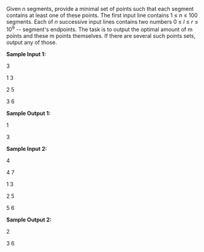 Given n segments, provide a minimal set of points such that each segment contains at least one of these points. 
The first input line contains 1 &le; <i>n</i> &le; 100 segments.
Each of <i>n</i> successive input lines contains two numbers  0 &le; <i>l</i> &le; <i>r</i> &le; 10<sup>9</sup> -- segment's endpoints.
The task is to output the optimal amount of m points and these m points themselves. 
If there are several such points sets, output any of those.

<b>Sample Input 1:</b>

3

1 3

2 5

3 6

<b>Sample Output 1:</b>

1

3 

<b>Sample Input 2:</b>

4

4 7

1 3

2 5

5 6

<b>Sample Output 2:</b>

2

3 6 

